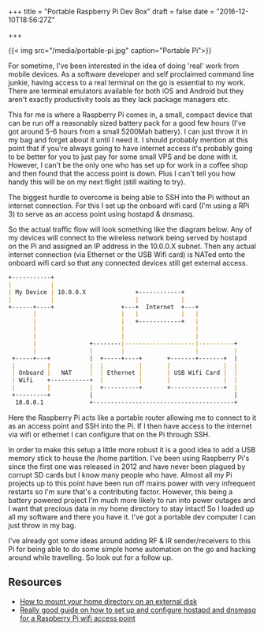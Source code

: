 +++
title = "Portable Raspberry Pi Dev Box"
draft = false
date = "2016-12-10T18:56:27Z"

+++

{{< img src="/media/portable-pi.jpg" caption="Portable Pi">}}

For sometime, I've been interested in the idea of doing 'real' work from mobile
devices. As a software developer and self proclaimed command line junkie, having
access to a real terminal on the go is essential to my work. There are terminal
emulators available for both iOS and Android but they aren't exactly
productivity tools as they lack package managers etc.

This for me is where a Raspberry Pi comes in, a small, compact device that can
be run off a reasonably sized battery pack for a good few hours (I've got around
5-6 hours from a small 5200Mah battery). I can just throw it in my bag and
forget about it until I need it. I should probably mention at this point that if
you're always going to have internet access it's probably going to be better for
you to just pay for some small VPS and be done with it. However, I can't be the
only one who has set up for work in a coffee shop and then found that the access
point is down. Plus I can't tell you how handy this will be on my next flight
(still waiting to try).

The biggest hurdle to overcome is being able to SSH into the Pi without an
internet connection. For this I set up the onboard wifi card (I'm using a RPi 3)
to serve as an access point using hostapd & dnsmasq.

So the actual traffic flow will look something like the diagram below. Any of my
devices will connect to the wireless network being served by hostapd on the Pi
and assigned an IP address in the 10.0.0.X subnet. Then any actual internet
connection (via Ethernet or the USB Wifi card) is NATed onto the onboard wifi
card so that any connected devices still get external access. 

```markdown
+-----------+
|           |
| My Device | 10.0.0.X              +------------+
|           |                       |            |
+------+----+                   +---+  Internet  +---+
       |                        |   |            |   |
       |                        |   +------------+   |
       |                        |                    |
       |                        |                    |
       |               +--------|--------------------|----------+
       |               |        |                    |          |
 +-----+---+           |  +-----+----+       +-------+-------+  |
 |         |           |  |          |       |               |  |
 | Onboard |   NAT     |  | Ethernet |       | USB Wifi Card |  |
 | Wifi    +-----------+  |          |       |               |  |
 |         |           |  +----------+       +---------------+  |
 +---------+           |                                        |
  10.0.0.1             +----------------------------------------+
```
Here the Raspberry Pi acts like a portable router allowing me to connect to it
as an access point and SSH into the Pi. If I then have access to the internet
via wifi or ethernet I can configure that on the Pi through SSH.

In order to make this setup a little more robust it is a good idea to add a USB
memory stick to house the /home partition. I've been using Raspberry Pi's since
the first one was released in 2012 and have never been plagued by corrupt SD
cards but I know many people who have. Almost all my Pi projects up to this
point have been run off mains power with very infrequent restarts so I'm sure
that's a contributing factor. However, this being a battery powered project I'm
much more likely to run into power outages and I want that precious data in my
home directory to stay intact!  So I loaded up all my software and there you
have it. I've got a portable dev computer I can just throw in my bag. 

I've already got some ideas around adding RF & IR sender/receivers to this Pi
for being able to do some simple home automation on the go and hacking around
while travelling. So look out for a follow up.

## Resources

* [How to mount your home directory on an external
  disk](http://stevenhickson.blogspot.co.uk/2013/04/mounting-home-directory-on-different.html)
* [Really good guide on how to set up and configure hostapd and dnsmasq for
  a Raspberry Pi wifi access
  point](https://frillip.com/using-your-raspberry-pi-3-as-a-wifi-access-point-with-hostapd/)
